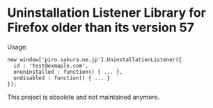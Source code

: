 # Uninstallation Listener Library for Firefox older than its version 57

Usage:

    new window['piro.sakura.ne.jp'].UninstallationListener({
      id : 'test@exmaple.com',
      onuninstalled : function() { ... },
      ondisabled : function() { ... }
    });

This project is obsolete and not maintained anymore.
